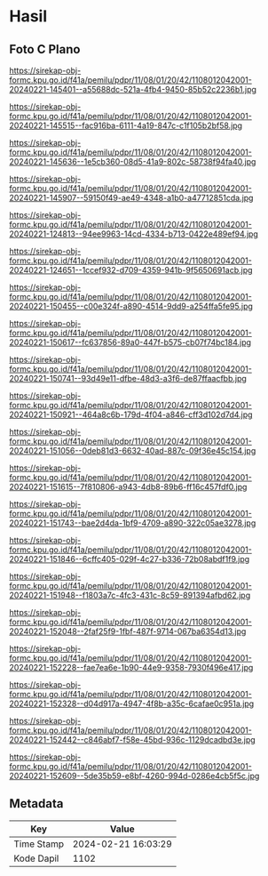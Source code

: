 # Hasil

## Foto C Plano

https://sirekap-obj-formc.kpu.go.id/f41a/pemilu/pdpr/11/08/01/20/42/1108012042001-20240221-145401--a55688dc-521a-4fb4-9450-85b52c2236b1.jpg

https://sirekap-obj-formc.kpu.go.id/f41a/pemilu/pdpr/11/08/01/20/42/1108012042001-20240221-145515--fac916ba-6111-4a19-847c-c1f105b2bf58.jpg

https://sirekap-obj-formc.kpu.go.id/f41a/pemilu/pdpr/11/08/01/20/42/1108012042001-20240221-145636--1e5cb360-08d5-41a9-802c-58738f94fa40.jpg

https://sirekap-obj-formc.kpu.go.id/f41a/pemilu/pdpr/11/08/01/20/42/1108012042001-20240221-145907--59150f49-ae49-4348-a1b0-a47712851cda.jpg

https://sirekap-obj-formc.kpu.go.id/f41a/pemilu/pdpr/11/08/01/20/42/1108012042001-20240221-124813--94ee9963-14cd-4334-b713-0422e489ef94.jpg

https://sirekap-obj-formc.kpu.go.id/f41a/pemilu/pdpr/11/08/01/20/42/1108012042001-20240221-124651--1ccef932-d709-4359-941b-9f5650691acb.jpg

https://sirekap-obj-formc.kpu.go.id/f41a/pemilu/pdpr/11/08/01/20/42/1108012042001-20240221-150455--c00e324f-a890-4514-9dd9-a254ffa5fe95.jpg

https://sirekap-obj-formc.kpu.go.id/f41a/pemilu/pdpr/11/08/01/20/42/1108012042001-20240221-150617--fc637856-89a0-447f-b575-cb07f74bc184.jpg

https://sirekap-obj-formc.kpu.go.id/f41a/pemilu/pdpr/11/08/01/20/42/1108012042001-20240221-150741--93d49e11-dfbe-48d3-a3f6-de87ffaacfbb.jpg

https://sirekap-obj-formc.kpu.go.id/f41a/pemilu/pdpr/11/08/01/20/42/1108012042001-20240221-150921--464a8c6b-179d-4f04-a846-cff3d102d7d4.jpg

https://sirekap-obj-formc.kpu.go.id/f41a/pemilu/pdpr/11/08/01/20/42/1108012042001-20240221-151056--0deb81d3-6632-40ad-887c-09f36e45c154.jpg

https://sirekap-obj-formc.kpu.go.id/f41a/pemilu/pdpr/11/08/01/20/42/1108012042001-20240221-151615--7f810806-a943-4db8-89b6-ff16c457fdf0.jpg

https://sirekap-obj-formc.kpu.go.id/f41a/pemilu/pdpr/11/08/01/20/42/1108012042001-20240221-151743--bae2d4da-1bf9-4709-a890-322c05ae3278.jpg

https://sirekap-obj-formc.kpu.go.id/f41a/pemilu/pdpr/11/08/01/20/42/1108012042001-20240221-151846--6cffc405-029f-4c27-b336-72b08abdf1f9.jpg

https://sirekap-obj-formc.kpu.go.id/f41a/pemilu/pdpr/11/08/01/20/42/1108012042001-20240221-151948--f1803a7c-4fc3-431c-8c59-891394afbd62.jpg

https://sirekap-obj-formc.kpu.go.id/f41a/pemilu/pdpr/11/08/01/20/42/1108012042001-20240221-152048--2faf25f9-1fbf-487f-9714-067ba6354d13.jpg

https://sirekap-obj-formc.kpu.go.id/f41a/pemilu/pdpr/11/08/01/20/42/1108012042001-20240221-152228--fae7ea6e-1b90-44e9-9358-7930f496e417.jpg

https://sirekap-obj-formc.kpu.go.id/f41a/pemilu/pdpr/11/08/01/20/42/1108012042001-20240221-152328--d04d917a-4947-4f8b-a35c-6cafae0c951a.jpg

https://sirekap-obj-formc.kpu.go.id/f41a/pemilu/pdpr/11/08/01/20/42/1108012042001-20240221-152442--c846abf7-f58e-45bd-936c-1129dcadbd3e.jpg

https://sirekap-obj-formc.kpu.go.id/f41a/pemilu/pdpr/11/08/01/20/42/1108012042001-20240221-152609--5de35b59-e8bf-4260-994d-0286e4cb5f5c.jpg


## Metadata

| Key        | Value               |
| ---------- | ------------------- |
| Time Stamp | 2024-02-21 16:03:29 |
| Kode Dapil | 1102                |



